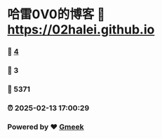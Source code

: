 # 哈雷0V0的博客 :link: https://02halei.github.io 
### :page_facing_up: [4](https://02halei.github.io/tag.html) 
### :speech_balloon: 3 
### :hibiscus: 5371 
### :alarm_clock: 2025-02-13 17:00:29 
### Powered by :heart: [Gmeek](https://github.com/Meekdai/Gmeek)
